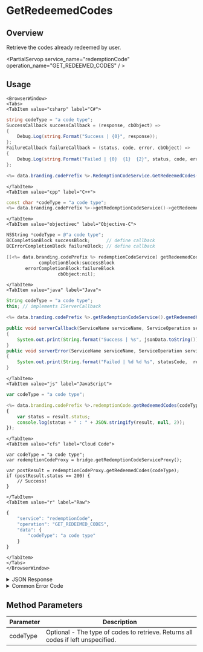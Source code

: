 # GetRedeemedCodes
## Overview
Retrieve the codes already redeemed by user.

<PartialServop service_name="redemptionCode" operation_name="GET_REDEEMED_CODES" / >

## Usage

```mdx-code-block
<BrowserWindow>
<Tabs>
<TabItem value="csharp" label="C#">
```

```csharp
string codeType = "a code type";
SuccessCallback successCallback = (response, cbObject) =>
{
    Debug.Log(string.Format("Success | {0}", response));
};
FailureCallback failureCallback = (status, code, error, cbObject) =>
{
    Debug.Log(string.Format("Failed | {0}  {1}  {2}", status, code, error));
};

<%= data.branding.codePrefix %>.RedemptionCodeService.GetRedeemedCodes(codeType, successCallback, failureCallback);
```

```mdx-code-block
</TabItem>
<TabItem value="cpp" label="C++">
```

```cpp
const char *codeType = "a code type";
<%= data.branding.codePrefix %>->getRedemptionCodeService()->getRedeemedCodes(codeType, this);
```

```mdx-code-block
</TabItem>
<TabItem value="objectivec" label="Objective-C">
```

```objectivec
NSString *codeType = @"a code type";
BCCompletionBlock successBlock;      // define callback
BCErrorCompletionBlock failureBlock; // define callback

[[<%= data.branding.codePrefix %> redemptionCodeService] getRedeemedCodes:codeType
            completionBlock:successBlock
       errorCompletionBlock:failureBlock
                   cbObject:nil];
```

```mdx-code-block
</TabItem>
<TabItem value="java" label="Java">
```

```java
String codeType = "a code type";
this; // implements IServerCallback

<%= data.branding.codePrefix %>.getRedemptionCodeService().getRedeemedCodes(codeType, this);

public void serverCallback(ServiceName serviceName, ServiceOperation serviceOperation, JSONObject jsonData)
{
    System.out.print(String.format("Success | %s", jsonData.toString()));
}
public void serverError(ServiceName serviceName, ServiceOperation serviceOperation, int statusCode, int reasonCode, String jsonError)
{
    System.out.print(String.format("Failed | %d %d %s", statusCode,  reasonCode, jsonError.toString()));
}
```

```mdx-code-block
</TabItem>
<TabItem value="js" label="JavaScript">
```

```javascript
var codeType = "a code type";

<%= data.branding.codePrefix %>.redemptionCode.getRedeemedCodes(codeType, result =>
{
	var status = result.status;
	console.log(status + " : " + JSON.stringify(result, null, 2));
});
```

```mdx-code-block
</TabItem>
<TabItem value="cfs" label="Cloud Code">
```

```cfscript
var codeType = "a code type";
var redemptionCodeProxy = bridge.getRedemptionCodeServiceProxy();

var postResult = redemptionCodeProxy.getRedeemedCodes(codeType);
if (postResult.status == 200) {
    // Success!
}
```

```mdx-code-block
</TabItem>
<TabItem value="r" label="Raw">
```

```r
{
	"service": "redemptionCode",
	"operation": "GET_REDEEMED_CODES",
	"data": {
		"codeType": "a code type"
	}
}
```

```mdx-code-block
</TabItem>
</Tabs>
</BrowserWindow>
```

<details>
<summary>JSON Response</summary>

```json
{
    "status": 200,
    "data": {
        "codes": [
            {
                "gameId": "123456",
                "scanCode": "999999",
                "codeType": "default",
                "version": 2,
                "codeState": "Redeemed",
                "customCodeInfo": {},
                "customRedemptionInfo": {},
                "redeemedByProfileId": "28d0745e-5634-49ae-9b09-f61930ce6e43",
                "redeemedByProfileName": "",
                "invalidationReason": null,
                "createdAt": 0,
                "activatedAt": null,
                "redeemedAt": 1445456503428,
                "invalidatedAt": null
            }
        ]
    }
}
```
</details>

<details>
<summary>Common Error Code</summary>

### Status Codes
Code | Name | Description
---- | ---- | -----------
40399 | REDEMPTION_CODE_TYPE_NOT_FOUND | The specified code type was not found

</details>


## Method Parameters
Parameter | Description
--------- | -----------
codeType | Optional - The type of codes to retrieve. Returns all codes if left unspecified.
#

